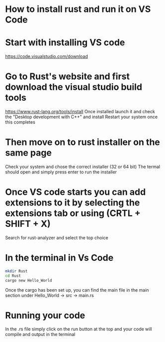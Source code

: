 # How to install rust and run it on VS Code

# Start with installing VS code
https://code.visualstudio.com/download

# Go to Rust's website and first download the visual studio build tools
https://www.rust-lang.org/tools/install
Once installed launch it and check the "Desktop development with C++" and install 
Restart your system once this completes

# Then move on to rust installer on the same page
Check your system and chose the correct installer (32 or 64 bit)
The termal should open and simply press enter to run the installer

# Once VS code starts you can add extensions to it by selecting the extensions tab or using (CRTL + SHIFT + X)
Search for rust-analyzer and select the top choice

# In the terminal in Vs Code 
```bash
mkdir Rust
cd Rust
cargo new Hello_World

```
Once the cargo has been set up, you can find the main file in the main section under Hello_World -> src -> main.rs

# Running your code 
In the .rs file simply click on the run button at the top and your code will compile and output in the terminal

